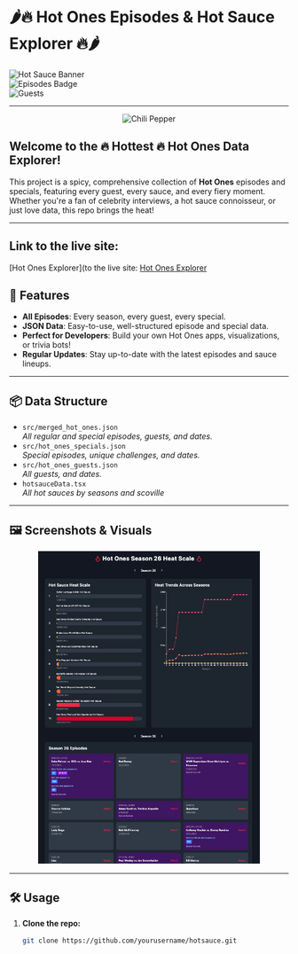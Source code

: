 # 🌶️🔥 Hot Ones Episodes & Hot Sauce Explorer 🔥🌶️

![Hot Sauce Banner](https://img.shields.io/badge/Scoville%20Scale-Over%201%2C000%2C000%2B-red?style=for-the-badge)  
![Episodes Badge](https://img.shields.io/badge/Episodes-26%2B%20Seasons-orange?style=for-the-badge)  
![Guests](https://img.shields.io/badge/Guests-100%2B-yellow?style=for-the-badge)

---

<p align="center">
  <img src="https://cdn.pixabay.com/photo/2024/04/15/09/34/chili-8697423_1280.jpg" width="200" alt="Chili Pepper" />
</p>

## Welcome to the 🔥 Hottest 🔥 Hot Ones Data Explorer!

This project is a spicy, comprehensive collection of **Hot Ones** episodes and specials, featuring every guest, every sauce, and every fiery moment. Whether you're a fan of celebrity interviews, a hot sauce connoisseur, or just love data, this repo brings the heat!

---

## Link to the live site: 

[Hot Ones Explorer](to the live site: [Hot Ones Explorer](https://robertsbaer.github.io/hot-ones-data/)

## 🚀 Features

- **All Episodes**: Every season, every guest, every special.
- **JSON Data**: Easy-to-use, well-structured episode and special data.
- **Perfect for Developers**: Build your own Hot Ones apps, visualizations, or trivia bots!
- **Regular Updates**: Stay up-to-date with the latest episodes and sauce lineups.

---

## 📦 Data Structure

- `src/merged_hot_ones.json`  
  _All regular and special episodes, guests, and dates._
- `src/hot_ones_specials.json`  
  _Special episodes, unique challenges, and dates._
- `src/hot_ones_guests.json`  
  _All guests, and dates._
- `hotsauceData.tsx`  
  _All hot sauces by seasons and scoville_

---

## 🖼️ Screenshots & Visuals

<p align="center">
  <img src="assets/Screenshot 2025-04-30 at 16.36.18.png" width="400" alt="Hot Ones Screenshot" />
</p>

---

## 🛠️ Usage

1. **Clone the repo:**
   ```bash
   git clone https://github.com/yourusername/hotsauce.git
   ```